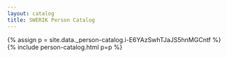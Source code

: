 ```yaml
---
layout: catalog
title: SWERIK Person Catalog
---
```

{% assign p = site.data._person-catalog.i-E6YAzSwhTJaJS5hnMGCntf %}
{% include person-catalog.html p=p %}

